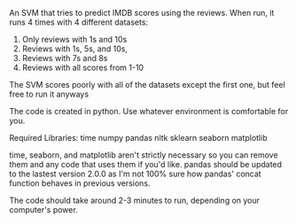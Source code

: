 An SVM that tries to predict IMDB scores using the reviews. When run, it runs 4 times with 4 different datasets:

1. Only reviews with 1s and 10s
2. Reviews with 1s, 5s, and 10s,
3. Reviews with 7s and 8s
4. Reviews with all scores from 1-10

The SVM scores poorly with all of the datasets except the first one, but feel free to run it anyways

The code is created in python. Use whatever environment is comfortable for you.

Required Libraries:
time
numpy
pandas
nltk
sklearn
seaborn
matplotlib

time, seaborn, and matplotlib aren't strictly necessary so you can remove them and any code that uses them if you'd like.
pandas should be updated to the lastest version 2.0.0 as I'm not 100% sure how pandas' concat function behaves in previous versions.

The code should take around 2-3 minutes to run, depending on your computer's power.